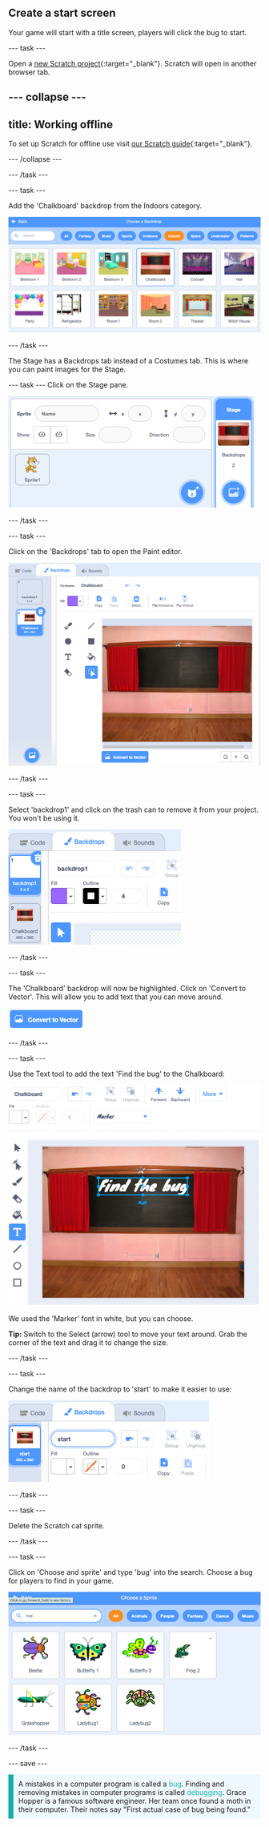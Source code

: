 ## Create a start screen

Your game will start with a title screen, players will click the bug to start.

--- task ---

Open a [new Scratch project](http://rpf.io/scratch-new){:target="_blank"}. Scratch will open in another browser tab.

--- collapse ---
---
title: Working offline
---
To set up Scratch for offline use visit [our Scratch guide](https://learning-admin.raspberrypi.org/en/projects/getting-started-scratch/1){:target="_blank"}.

--- /collapse ---

--- /task ---

--- task ---

Add the 'Chalkboard' backdrop from the Indoors category.

![A chalkboard on a wall](images/chalkboard.png)

--- /task ---

The Stage has a Backdrops tab instead of a Costumes tab. This is where you can paint images for the Stage.

--- task ---
Click on the Stage pane. 

![Stage pane highlighted](images/stage-pane.png)

--- /task ---

--- task ---

Click on the 'Backdrops' tab to open the Paint editor. 

![Chalkboard backdrop in the Paint editor](images/chalkboard-paint.png)

--- /task ---

--- task ---

Select 'backdrop1' and  click on the trash can to remove it from your project. You won't be using it.

![Deleting backdrop1 using the trash can icon](images/delete-backdrop1.png)

--- /task ---

--- task ---

The 'Chalkboard' backdrop will now be highlighted. Click on 'Convert to Vector'. This will allow you to add text that you can move around. 

![Convert to Vector button highlighted](images/vector-button.png)

--- /task ---

--- task ---

Use the Text tool to add the text 'Find the bug' to the Chalkboard:

![Chalkboard backdrop in the Paint editor](images/chalkboard-text.png)

We used the 'Marker' font in white, but you can choose.

**Tip:** Switch to the Select (arrow) tool to move your text around. Grab the corner of the text and drag it to change the size.

--- /task ---

--- task ---

Change the name of the backdrop to 'start' to make it easier to use:

![Backdrop name changed to Start screen in the paint editor](images/start-screen-name.png)

--- /task ---

--- task ---

Delete the Scratch cat sprite.

--- /task ---

--- task ---

Click on 'Choose and sprite' and type 'bug' into the search. Choose a bug for players to find in your game. 

![Bug search results showing multiple bugs](images/bug-search.png)

--- /task ---

--- save ---

<p style="border-left: solid; border-width:10px; border-color: #0faeb0; background-color: aliceblue; padding: 10px;">
A mistakes in a computer program is called a <span style="color: #0faeb0">bug</span>. Finding and removing mistakes in computer programs is called <span style="color: #0faeb0">debugging</span>. Grace Hopper is a famous software engineer. Her team once found a moth in their computer. Their notes say "First actual case of bug being found."
</p>

